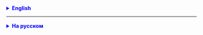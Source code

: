 <details style="margin-top: 16px">
  <summary style="cursor: pointer; color: blue;"><b>English</b></summary>



</details>

<hr>

<details style="margin-top: 16px">
  <summary style="cursor: pointer; color: blue;"><b>На русском</b></summary>




</details>